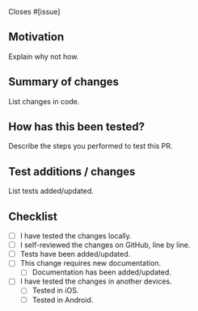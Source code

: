 Closes #[issue]

## Motivation

Explain why not how.

## Summary of changes

List changes in code.

## How has this been tested?

Describe the steps you performed to test this PR.

## Test additions / changes

List tests added/updated.

## Checklist
- [ ] I have tested the changes locally.
- [ ] I self-reviewed the changes on GitHub, line by line.
- [ ] Tests have been added/updated.
- [ ] This change requires new documentation.
  - [ ] Documentation has been added/updated.
- [ ] I have tested the changes in another devices.
  - [ ] Tested in iOS.
  - [ ] Tested in Android.
